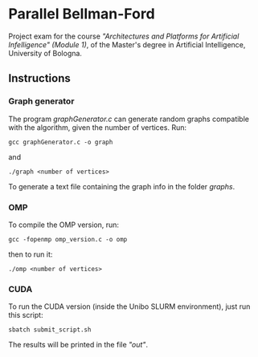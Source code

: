 # Parallel Bellman-Ford
Project exam for the course _"Architectures and Platforms for Artificial Infelligence" (Module 1)_, of the Master's degree in Artificial Intelligence, University of Bologna.

## Instructions
### Graph generator
The program _graphGenerator.c_ can generate random graphs compatible with the algorithm, given the number of vertices. Run:
```
gcc graphGenerator.c -o graph
```
and
```
./graph <number of vertices>
```
To generate a text file containing the graph info in the folder _graphs_.
### OMP
To compile the OMP version, run:
```
gcc -fopenmp omp_version.c -o omp
```
then to run it:
```
./omp <number of vertices>
```
### CUDA
To run the CUDA version (inside the Unibo SLURM environment), just run this script:
```
sbatch submit_script.sh
```
The results will be printed in the file _"out"_.<br>
